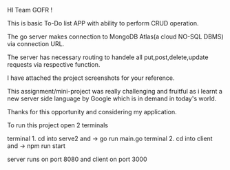 HI Team GOFR !

This is basic To-Do list APP with ability to perform CRUD operation.

The go server makes connection to MongoDB Atlas(a cloud NO-SQL DBMS) via connection URL.

The server has necessary routing to handele all put,post,delete,update requests via respective function.

I have attached the project screenshots for your reference.

This assignment/mini-project was really challenging and fruitful as i learnt a new server side language by Google
which is in demand in today's world.

Thanks for this opportunity and considering my application.


To run this project open 2 terminals

terminal 1. cd into serve2 and -> go run main.go
terminal 2. cd into client and -> npm run start

server runs on port 8080
and client on port 3000





